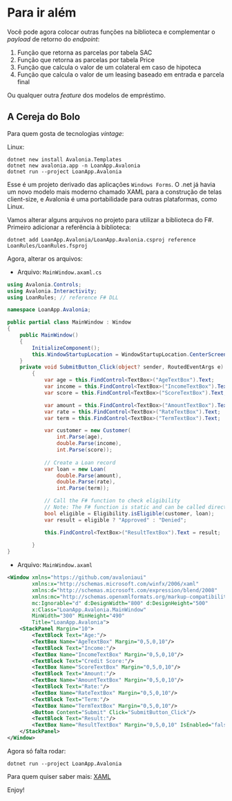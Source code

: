 # Para ir além

Você pode agora colocar outras funções na biblioteca e complementar o *payload* de retorno do *endpoint*:

1. Função que retorna as parcelas por tabela SAC
1. Função que retorna as parcelas por tabela Price
1. Função que calcula o valor de um colateral em caso de hipoteca
1. Função que calcula o valor de um leasing baseado em entrada e parcela final

Ou qualquer outra *feature* dos modelos de empréstimo.

## A Cereja do Bolo

Para quem gosta de tecnologias *vintage*:

Linux:

```shell
dotnet new install Avalonia.Templates
dotnet new avalonia.app -n LoanApp.Avalonia
dotnet run --project LoanApp.Avalonia
```

Esse é um projeto derivado das aplicações `Windows Forms`. O .net já havia um novo modelo mais moderno chamado XAML para a construção de telas client-size, e Avalonia é uma portabilidade para outras plataformas, como Linux.

Vamos alterar alguns arquivos no projeto para utilizar a biblioteca do F#. Primeiro adicionar a referência à biblioteca:

```shell
dotnet add LoanApp.Avalonia/LoanApp.Avalonia.csproj reference LoanRules/LoanRules.fsproj
```

Agora, alterar os arquivos:

* Arquivo: `MainWindow.axaml.cs`

```c#
using Avalonia.Controls;
using Avalonia.Interactivity;
using LoanRules; // reference F# DLL

namespace LoanApp.Avalonia;

public partial class MainWindow : Window
{
    public MainWindow()
    {
        InitializeComponent();
        this.WindowStartupLocation = WindowStartupLocation.CenterScreen;
    }
    private void SubmitButton_Click(object? sender, RoutedEventArgs e)
        {
            var age = this.FindControl<TextBox>("AgeTextBox").Text;
            var income = this.FindControl<TextBox>("IncomeTextBox").Text;
            var score = this.FindControl<TextBox>("ScoreTextBox").Text;

            var amount = this.FindControl<TextBox>("AmountTextBox").Text;
            var rate = this.FindControl<TextBox>("RateTextBox").Text;
            var term = this.FindControl<TextBox>("TermTextBox").Text;

            var customer = new Customer(
                int.Parse(age), 
                double.Parse(income), 
                int.Parse(score));
            
            // Create a Loan record
            var loan = new Loan(
                double.Parse(amount), 
                double.Parse(rate), 
                int.Parse(term));

            // Call the F# function to check eligibility
            // Note: The F# function is static and can be called directly
            bool eligible = Eligibility.isEligible(customer, loan);
            var result = eligible ? "Approved" : "Denied";

            this.FindControl<TextBox>("ResultTextBox").Text = result;
           
        }
}
```

* Arquivo: `MainWindow.axaml`

```xml
<Window xmlns="https://github.com/avaloniaui"
        xmlns:x="http://schemas.microsoft.com/winfx/2006/xaml"
        xmlns:d="http://schemas.microsoft.com/expression/blend/2008"
        xmlns:mc="http://schemas.openxmlformats.org/markup-compatibility/2006"
        mc:Ignorable="d" d:DesignWidth="800" d:DesignHeight="500"
        x:Class="LoanApp.Avalonia.MainWindow"
        MinWidth="300" MinHeight="490"
        Title="LoanApp.Avalonia">
    <StackPanel Margin="10">
        <TextBlock Text="Age:"/>
        <TextBox Name="AgeTextBox" Margin="0,5,0,10"/>
        <TextBlock Text="Income:"/>
        <TextBox Name="IncomeTextBox" Margin="0,5,0,10"/>
        <TextBlock Text="Credit Score:"/>
        <TextBox Name="ScoreTextBox" Margin="0,5,0,10"/>
        <TextBlock Text="Amount:"/>
        <TextBox Name="AmountTextBox" Margin="0,5,0,10"/>
        <TextBlock Text="Rate:"/>
        <TextBox Name="RateTextBox" Margin="0,5,0,10"/>
        <TextBlock Text="Term:"/>
        <TextBox Name="TermTextBox" Margin="0,5,0,10"/>
        <Button Content="Submit" Click="SubmitButton_Click"/>
        <TextBlock Text="Result:"/>
        <TextBox Name="ResultTextBox" Margin="0,5,0,10" IsEnabled="false"/>
    </StackPanel>
</Window>
```

Agora só falta rodar:

```shell
dotnet run --project LoanApp.Avalonia
```

Para quem quiser saber mais: [XAML](https://learn.microsoft.com/pt-br/shows/vs-code-livestreams/vs-code-for-xaml-and-csharp-devs)

Enjoy!
